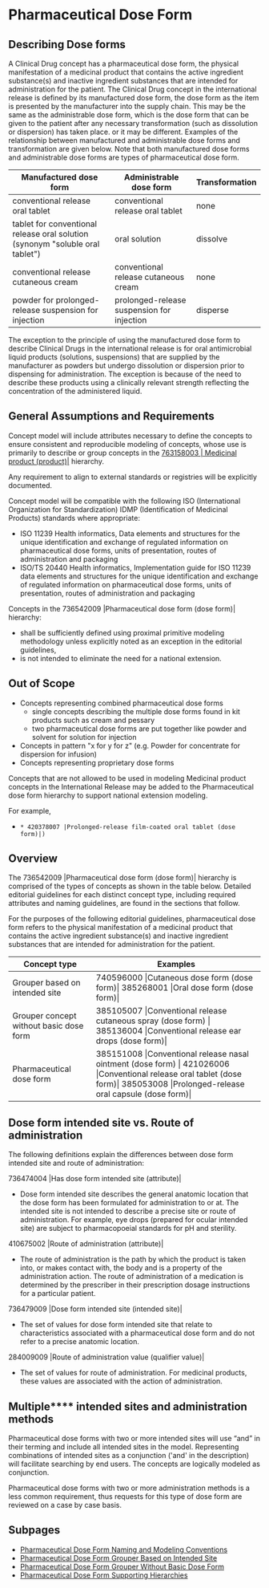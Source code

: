 # Pharmaceutical Dose Form

## Describing Dose forms

A Clinical Drug concept has a pharmaceutical dose form, the physical manifestation of a medicinal product that contains the active ingredient substance(s) and inactive ingredient substances that are intended for administration for the patient. The Clinical Drug concept in the international release is defined by its manufactured dose form, the dose form as the item is presented by the manufacturer into the supply chain. This may be the same as the administrable dose form, which is the dose form that can be given to the patient after any necessary transformation (such as dissolution or dispersion) has taken place. or it may be different. Examples of the relationship between manufactured and administrable dose forms and transformation are given below. Note that both manufactured dose forms and administrable dose forms are types of pharmaceutical dose form.

| Manufactured dose form | Administrable dose form | Transformation |
|---|---|---|
| conventional release oral tablet | conventional release oral tablet | none |
| tablet for conventional release oral solution (synonym "soluble oral tablet") | oral solution | dissolve |
| conventional release cutaneous cream | conventional release cutaneous cream | none |
| powder for prolonged-release suspension for injection | prolonged-release suspension for injection | disperse |

The exception to the principle of using the manufactured dose form to describe Clinical Drugs in the international release is for oral antimicrobial liquid products (solutions, suspensions) that are supplied by the manufacturer as powders but undergo dissolution or dispersion prior to dispensing for administration. The exception is because of the need to describe these products using a clinically relevant strength reflecting the concentration of the administered liquid.

## General Assumptions and Requirements

Concept model will include attributes necessary to define the concepts to ensure consistent and reproducible modeling of concepts, whose use is primarily to describe or group concepts in the [ 763158003 | Medicinal product (product)|](http://snomed.info/id/763158003 "763158003 | Medicinal product \(product\) |") hierarchy.

Any requirement to align to external standards or registries will be explicitly documented.

Concept model will be compatible with the following ISO (International Organization for Standardization) IDMP (Identification of Medicinal Products) standards where appropriate:

  * ISO 11239 Health informatics, Data elements and structures for the unique identification and exchange of regulated information on pharmaceutical dose forms, units of presentation, routes of administration and packaging
  * ISO/TS 20440 Health informatics, Implementation guide for ISO 11239 data elements and structures for the unique identification and exchange of regulated information on pharmaceutical dose forms, units of presentation, routes of administration and packaging

Concepts in the 736542009 |Pharmaceutical dose form (dose form)| hierarchy:

  * shall be sufficiently defined using proximal primitive modeling methodology unless explicitly noted as an exception in the editorial guidelines,
  * is not intended to eliminate the need for a national extension.

## Out of Scope

  * Concepts representing combined pharmaceutical dose forms
    * single concepts describing the multiple dose forms found in kit products such as cream and pessary
    * two pharmaceutical dose forms are put together like powder and solvent for solution for injection
  * Concepts in pattern "x for y for z" (e.g. Powder for concentrate for dispersion for infusion)
  * Concepts representing proprietary dose forms

Concepts that are not allowed to be used in modeling Medicinal product concepts in the International Release may be added to the Pharmaceutical dose form hierarchy to support national extension modeling.

For example,

  *     * 420378007 |Prolonged-release film-coated oral tablet (dose form)|)

## Overview

The 736542009 |Pharmaceutical dose form (dose form)| hierarchy is comprised of the types of concepts as shown in the table below. Detailed editorial guidelines for each distinct concept type, including required attributes and naming guidelines, are found in the sections that follow.

For the purposes of the following editorial guidelines, pharmaceutical dose form refers to the physical manifestation of a medicinal product that contains the active ingredient substance(s) and inactive ingredient substances that are intended for administration for the patient.

| Concept type | Examples |
|---|---|
| Grouper based on intended site | 740596000 \|Cutaneous dose form (dose form)\| 385268001 \|Oral dose form (dose form)\| |
| Grouper concept without basic dose form | 385105007 \|Conventional release cutaneous spray (dose form) \| 385136004 \|Conventional release ear drops (dose form)\| |
| Pharmaceutical dose form | 385151008 \|Conventional release nasal ointment (dose form) \| 421026006 \|Conventional release oral tablet (dose form)\| 385053008 \|Prolonged-release oral capsule (dose form)\| |

## Dose form intended site vs. Route of administration

The following definitions explain the differences between dose form intended site and route of administration:

736474004 |Has dose form intended site (attribute)|

  * Dose form intended site describes the general anatomic location that the dose form has been formulated for administration to or at. The intended site is not intended to describe a precise site or route of administration. For example, eye drops (prepared for ocular intended site) are subject to pharmacopoeial standards for pH and sterility.

410675002 |Route of administration (attribute)|

  * The route of administration is the path by which the product is taken into, or makes contact with, the body and is a property of the administration action. The route of administration of a medication is determined by the prescriber in their prescription dosage instructions for a particular patient.

736479009 |Dose form intended site (intended site)|

  * The set of values for dose form intended site that relate to characteristics associated with a pharmaceutical dose form and do not refer to a precise anatomic location.

284009009 |Route of administration value (qualifier value)|

  * The set of values for route of administration. For medicinal products, these values are associated with the action of administration.

## Multiple**** intended sites and administration methods

Pharmaceutical dose forms with two or more intended sites will use “and” in their terming and include all intended sites in the model. Representing combinations of intended sites as a conjunction ('and' in the description) will facilitate searching by end users. The concepts are logically modeled as conjunction.

Pharmaceutical dose forms with two or more administration methods is a less common requirement, thus requests for this type of dose form are reviewed on a case by case basis.

## Subpages

- [Pharmaceutical Dose Form Naming and Modeling Conventions](pharmaceutical-dose-form-naming-and-modeling-conventions.md)
- [Pharmaceutical Dose Form Grouper Based on Intended Site](pharmaceutical-dose-form-grouper-based-on-intended-site.md)
- [Pharmaceutical Dose Form Grouper Without Basic Dose Form](pharmaceutical-dose-form-grouper-without-basic-dose-form.md)
- [Pharmaceutical Dose Form Supporting Hierarchies](pharmaceutical-dose-form-supporting-hierarchies/index.md)

